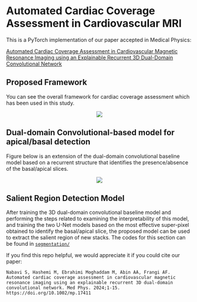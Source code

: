 # Automated Cardiac Coverage Assessment in Cardiovascular MRI

This is a PyTorch implementation of our paper accepted in Medical Physics:

[Automated Cardiac Coverage Assessment in Cardiovascular Magnetic Resonance Imaging using an Explainable Recurrent 3D Dual-Domain Convolutional Network](http://doi.org/10.1002/mp.17411)

## Proposed Framework

You can see the overall framework for cardiac coverage assessment which has been used in this study.

<p align="center">
  <img src="https://github.com/mohammadhashemii/Saliency-Detection/blob/main/images/framework.png">	
</p>

## Dual-domain Convolutional-based model for apical/basal detection

Figure below is an extension of the dual-domain convolutional baseline model based on a recurrent structure that identifies the presence/absence of the basal/apical slices.

<p align="center">
  <img src="https://github.com/mohammadhashemii/Saliency-Detection/blob/main/images/dual-domain.png">	
</p>

## Salient Region Detection Model

After training the 3D dual-domain convolutional baseline model and performing the steps related to examining the interpretability of this model, and training the two U-Net models based on the most effective super-pixel obtained to identify the basal/apical slice, the proposed model can be used to extract the salient region of new stacks. The codes for this section can be found in [`segmentation/`](https://github.com/mohammadhashemii/Saliency-Detection/tree/main/segmentation)


If you find this repo helpful, we would appreciate it if you could cite our paper:

```
Nabavi S, Hashemi M, Ebrahimi Moghaddam M, Abin AA, Frangi AF.
Automated cardiac coverage assessment in cardiovascular magnetic resonance imaging using an explainable recurrent 3D dual-domain convolutional network. Med Phys. 2024;1-15.
https://doi.org/10.1002/mp.17411
```


